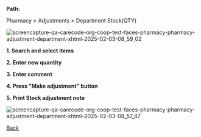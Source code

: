 **Path:**

Pharmacy > Adjustments > Department Stock(QTY)

![screencapture-qa-carecode-org-coop-test-faces-pharmacy-pharmacy-adjustment-department-xhtml-2025-02-03-08_59_02](https://github.com/user-attachments/assets/ad2d8043-cc2a-4b9e-970b-d7c436e37b13)


**1. Search and select items**

**2. Enter new quantity**

**3. Enter comment**

**4. Press "Make adjustment" button**

**5. Print Stock adjustment note**

![screencapture-qa-carecode-org-coop-test-faces-pharmacy-pharmacy-adjustment-department-xhtml-2025-02-03-08_57_47](https://github.com/user-attachments/assets/6514046a-8555-411e-b2f5-2469f81d426d)


[Back](https://github.com/hmislk/hmis/wiki/Pharmacy-Adjustments)